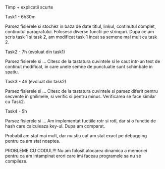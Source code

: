 Timp + explicatii scurte

Task1 - 6h30m

Parsez fisierele si stochez in baza de date titlul, linkul, continutul complet, continutul paragrafului. Folosesc diverse functii pe stringuri.
Dupa ce am scris task 1 si task 2, am modificat task 1 incat sa semene mai mult cu task 2.

Task2 - 7h (evoluat din task1)

Parsez fisierele si ...
Citesc de la tastatura cuvintele si le caut intr-un text de continut modificat, in care unele semne de punctuatie sunt schimbate in spatiu.

Task3 - 4h (evoluat din task2)

Parsez fisierele si ...
Citesc de la tastatura cuvintele si parsez diferit pentru secvente in ghilimele, si verific si pentru minus. Verificarea se face similar cu Task2.

Task4 - 5h

Parsez fisierele si ...
Am implementat fuctiile rotr si rotl, dar si o functie de hash care calculeaza key-ul. Dupa am comparat.


Probabil am stat mai mult, dar nu stiu cat am stat exact pe debugging pentru ca am stat noaptea.

PROBLEME CU CODUL!!!
Nu am folosit alocarea dinamica a memoriei pentru ca am intampinat erori care imi faceau programele sa nu se compileze.
